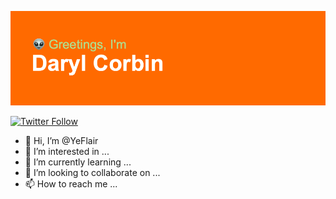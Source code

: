 ![](images/header.png)

[![Twitter Follow](https://img.shields.io/twitter/follow/CoolTableNerd?color=1DA1F2&logo=twitter&style=for-the-badge)](https://twitter.com/intent/follow?original_referer=https%3A%2F%2Fgithub.com%2FCoolTableNerd&screen_name=CoolTableNerd)


- 👋 Hi, I’m @YeFlair
- 👀 I’m interested in ...
- 🌱 I’m currently learning ...
- 💞️ I’m looking to collaborate on ...
- 📫 How to reach me ...

<!---
YeFlair/YeFlair is a ✨ special ✨ repository because its `README.md` (this file) appears on your GitHub profile.
You can click the Preview link to take a look at your changes.
--->
